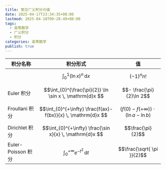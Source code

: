 ```yaml
---
title: 常见广义积分の值
date: 2025-04-17T23:34:35+08:00
lastmod: 2025-04-18T09:28:49+08:00
tags:
  - 高等数学
  - 广义积分
  - 积分
categories: 高等数学
publish: true
---
```



| 积分名称             | 积分形式                                                         | 值                                       |
| ---------------- | ------------------------------------------------------------ | --------------------------------------- |
|                  | $$\int_{0}^{1} (\ln x)^{n} \, \mathrm{d}x $$                 | $$(-1)^{n}n!$$                          |
| Euler 积分         | $$\int_{0}^{\frac{\pi}{2}} \ln \sin x \, \mathrm{d}x $$      | $$- \frac{\pi}{2}\ln 2$$                |
| Froullani 积分     | $$\int_{0}^{+\infty} \frac{f(ax)-f(bx)}{x} \, \mathrm{d}x $$ | $$(f(0)-f(+\infty))\cdot(\ln a-\ln b)$$ |
| Dirichlet 积分     | $$\int_{0}^{+\infty} \frac{\sin x}{x} \, \mathrm{d}x $$      | $$\frac{\pi}{2}$$                       |
| Euler-Poisson 积分 | $$\int_{0}^{+\infty} e^{-t^{2}} \, \mathrm{d}t $$            | $$\frac{\sqrt{ \pi }}{2}$$              |
